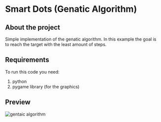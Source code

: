 Smart Dots (Genatic Algorithm)
==============================
About the project
-----------------
Simple implementation of the genatic algorithm.
In this example the goal is to reach the target with the least amount of steps.

Requirements
------------
To run this code you need:
1. python
2. pygame library (for the graphics)

Preview
--------
![gentaic algorithm](https://user-images.githubusercontent.com/60931606/132248265-a67485ec-12fb-4bca-9f0a-9dc84730919e.gif)